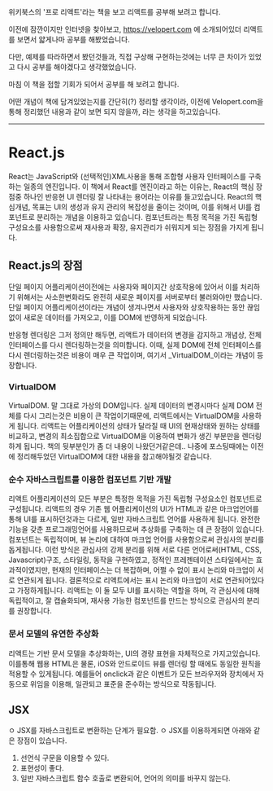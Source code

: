 위키북스의 '프로 리액트'라는 책을 보고 리액트를 공부해 보려고 합니다.

이전에 잠깐이지만 인터넷을 찾아보고, https://velopert.com 에 소개되어있더 리액트를 보면서 얇게나마 공부를 해봤었습니다.

다만, 예제를 따라하면서 봤던것들과, 직접 구상해 구현하는것에는 너무 큰 차이가 있었고 다시 공부를 해야겠다고 생각했었습니다.

마침 이 책을 접할 기회가 되어서 공부를 해 보려고 합니다.

어떤 개념이 책에 담겨있었는지를 간단히(?) 정리할 생각이라, 이전에 Velopert.com을 통해 정리했던 내용과 같이 보면 되지 않을까, 라는 생각을 하고있습니다.

-----------------------------------------------------------------------------------------------

# React.js

React는 JavaScript와 (선택적인)XML사용을 통해 조합형 사용자 인터페이스를 구축하는 일종의 엔진입니다.
이 책에서 React를 엔진이라고 하는 이유는, React의 핵심 장점중 하나인 반응현 UI 렌더링 잘 나타내는 용어라는 이유를 들고있습니다.
React의 핵심개념, 목표는 UI의 생성과 유지 관리의 복잡성을 줄이는 것이며, 이를 위해서 UI를 컴포넌트로 분리하는 개념을 이용하고 있습니다.
컴포넌트라는 특정 목적을 가진 독립형 구성요소를 사용함으로써 재사용과 확장, 유지관리가 쉬워지게 되는 장점을 가지게 됩니다.

## React.js의 장점
단일 페이지 어플리케이션이전에는 사용자와 페이지간 상호작용에 있어서 이를 처리하기 위해서는 사소한변화라도 완전히 새로운 페이지를 서버로부터 불러와야만 했습니다.
단일 페이지 어플리케이션이라는 개념이 생겨나면서 사용자와 상호작용하는 동안 끊임없이 새로운 데이터를 가져오고, 이를 DOM에 반영하게 되었습니다.

반응형 렌더링은 그저 정의만 해두면, 리액트가 데이터의 변경을 감지하고 개념상, 전체 인터페이스를 다시 렌더링하는것을 의미합니다.
이때, 실제 DOM에 전체 인터페이스를 다시 렌더링하는것은 비용이 매우 큰 작업이며, 여기서 _VirtualDOM_이라는 개념이 등장합니다.

### VirtualDOM
VirtualDOM. 말 그대로 가상의 DOM입니다.
실제 데이터의 변경시마다 실제 DOM 전체를 다시 그리는것은 비용이 큰 작업이기때문에, 리액트에서는 VirtualDOM을 사용하게 됩니다.
리액트는 어플리케이션의 상태가 달라질 때 UI의 현재상태와 원하는 상태를 비교하고, 변경의 최소집합으로 VirtualDOM을 이용하여 변화가 생긴 부분만을 렌더링하게 됩니다.
책의 뒷부분인가 좀 더 내용이 나왔던거같은데.. 
나중에 포스팅때에는 이전에 정리해두었던 VirtualDOM에 대한 내용을 참고해야될것 같습니다.

### 순수 자바스크립트를 이용한 컴포넌트 기반 개발
리액트 어플리케이션의 모든 부분은 특정한 목적을 가진 독립형 구성요소인 컴포넌트로 구성됩니다.
리액트의 경우 기존 웹 어플리케이션의 UI가 HTML과 같은 마크업언어를 통해 UI를 표시하던것과는 다르게, 일반 자바스크립트 언어를 사용하게 됩니다.
완전한 기능을 갖춘 프로그래밍언어를 사용하므로써 추상화를 구축하는 데 큰 장점이 있습니다.
컴포넌트는 독립적이며, 뷰 논리에 대하여 마크업 언어를 사용함으로써 관심사의 분리를 돕게됩니다.
이런 방식은 관심사의 강제 분리를 위해 서로 다른 언어로써(HTML, CSS, Javascript)구조, 스타일링, 동작을 구현하였고, 정적인 프레젠테이션 스타일에서는 효과적이였지만,
현재의 인터페이스는 더 복잡하며, 어쩔 수 없이 표시 논리와 마크업이 서로 연관되게 됩니다.
결론적으로 리액트에서는 표시 논리와 마크업이 서로 연관되어있다고 가정하게됩니다.
리액트는 이 둘 모두 UI를 표시하는 역할을 하며, 각 관심사에 대해 독립적이고, 잘 캡슐화되며, 재사용 가능한 컴포넌트를 만드는 방식으로 관심사의 분리를 권장합니다.

### 문서 모델의 유연한 추상화
리액트는 기반 문서 모델을 추상화하는, UI의 경량 표현을 자체적으로 가지고있습니다.
이를통해 웹용 HTML은 물론, iOS와 안드로이드 뷰를 렌더링 할 때에도 동일한 원칙을 적용할 수 있게됩니다.
예를들어 onclick과 같은 이벤트가 모든 브라우저와 장치에서 자동으로 위임을 이용해, 일관되고 표준을 준수하는 방식으로 작동됩니다.

## JSX
ㅇ
JSX를 자바스크립트로 변환하는 단계가 필요함.
ㅇ
JSX를 이용하게되면 아래와 같은 장점이 있습니다.
1. 선언식 구문을 이용할 수 있다.
2. 표현성이 좋다.
3. 일반 자바스크립트 함수 호출로 변환되어, 언어의 의미를 바꾸지 않는다.